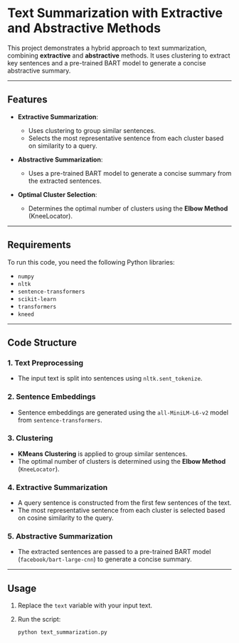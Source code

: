 # Text Summarization with Extractive and Abstractive Methods

This project demonstrates a hybrid approach to text summarization, combining **extractive** and **abstractive** methods. It uses clustering to extract key sentences and a pre-trained BART model to generate a concise abstractive summary.

---

## Features

- **Extractive Summarization**:
  - Uses clustering to group similar sentences.
  - Selects the most representative sentence from each cluster based on similarity to a query.

- **Abstractive Summarization**:
  - Uses a pre-trained BART model to generate a concise summary from the extracted sentences.

- **Optimal Cluster Selection**:
  - Determines the optimal number of clusters using the **Elbow Method** (KneeLocator).

---

## Requirements

To run this code, you need the following Python libraries:

- `numpy`
- `nltk`
- `sentence-transformers`
- `scikit-learn`
- `transformers`
- `kneed`

---

## Code Structure

### 1. Text Preprocessing
- The input text is split into sentences using `nltk.sent_tokenize`.

### 2. Sentence Embeddings
- Sentence embeddings are generated using the `all-MiniLM-L6-v2` model from `sentence-transformers`.

### 3. Clustering
- **KMeans Clustering** is applied to group similar sentences.
- The optimal number of clusters is determined using the **Elbow Method** (`KneeLocator`).

### 4. Extractive Summarization
- A query sentence is constructed from the first few sentences of the text.
- The most representative sentence from each cluster is selected based on cosine similarity to the query.

### 5. Abstractive Summarization
- The extracted sentences are passed to a pre-trained BART model (`facebook/bart-large-cnn`) to generate a concise summary.

---

## Usage

1. Replace the `text` variable with your input text.
2. Run the script:

   ```bash
   python text_summarization.py
